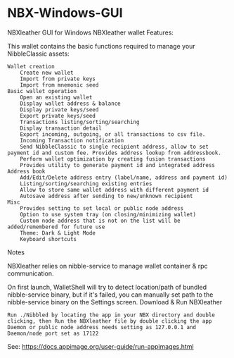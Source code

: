 # NBX-Windows-GUI
NBXleather GUI for Windows
NBXleather wallet
Features:

This wallet contains the basic functions required to manage your NibbleClassic assets:

    Wallet creation
        Create new wallet
        Import from private keys
        Import from mnemonic seed
    Basic wallet operation
        Open an existing wallet
        Display wallet address & balance
        Display private keys/seed
        Export private keys/seed
        Transactions listing/sorting/searching
        Display transaction detail
        Export incoming, outgoing, or all transactions to csv file.
        Incoming Transaction notification
        Send NibbleClassic to single recipient address, allow to set payment id and custom fee. Provides address lookup from addressbook.
        Perform wallet optimization by creating fusion transactions
        Provides utility to generate payment id and integrated address
    Address book
        Add/Edit/Delete address entry (label/name, address and payment id)
        Listing/sorting/searching existing entries
        Allow to store same wallet address with different payment id
        Autosave address after sending to new/unknown recipient
    Misc
        Provides setting to set local or public node address
        Option to use system tray (on closing/minimizing wallet)
        Custom node address that is not on the list will be added/remembered for future use
        Theme: Dark & Light Mode
        Keyboard shortcuts

Notes

NBXleather relies on nibble-service to manage wallet container & rpc communication.

On first launch, WalletShell will try to detect location/path of bundled nibble-service binary, but if it's failed, you can manually set path to the nibble-service binary on the Settings screen.
Download & Run NBXleather


    Run ./Nibbled by locating the app in your NBX directory and double clicking, then Run the NBXleather file by double clicking the app
    Daemon or public node address needs setting as 127.0.0.1 and Daemon/node port set as 17122

See: https://docs.appimage.org/user-guide/run-appimages.html
